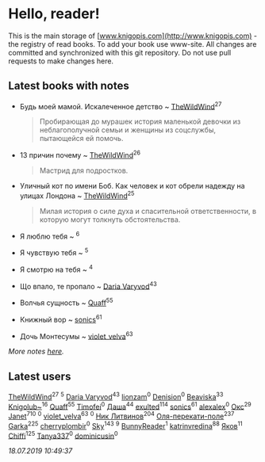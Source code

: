 # Hello, reader!
This is the main storage of [www.knigopis.com](http://www.knigopis.com) - the registry of read books.
To add your book use www-site. All changes are committed and synchronized with this git repository.
Do not use pull requests to make changes here.


## Latest books with notes
* Будь моей мамой. Искалеченное детство ~ [TheWildWind](users/262/262062207519652-facebook)<sup>27</sup>
    > Пробирающая до мурашек история маленькой девочки из неблагополучной семьи и женщины из соцслужбы, пытающейся ей помочь.

* 13 причин почему ~ [TheWildWind](users/262/262062207519652-facebook)<sup>26</sup>
    > Мастрид для подростков.

* Уличный кот по имени Боб. Как человек и кот обрели надежду на улицах Лондона ~ [TheWildWind](users/262/262062207519652-facebook)<sup>25</sup>
    > Милая история о силе духа и спасительной ответственности, в которую могут толкнуть обстоятельства.

* Я люблю тебя ~ [](users/262/262062207519652-facebook)<sup>6</sup>

* Я чувствую тебя ~ [](users/262/262062207519652-facebook)<sup>5</sup>

* Я смотрю на тебя ~ [](users/262/262062207519652-facebook)<sup>4</sup>

* Що впало, те пропало ~ [Daria Varyvod](users/829/829893410524253-facebook)<sup>43</sup>

* Волчья сущность ~ [Quaff](users/122/12267158-vkontakte)<sup>55</sup>

* Книжный вор ~ [sonics](users/588/5880221-vkontakte)<sup>61</sup>

* Дочь Монтесумы ~ [violet_velva](users/116/116961712580551399099-google)<sup>63</sup>


_More notes [here](latest_books_with_notes.md)._


## Latest users
[TheWildWind](users/262/262062207519652-facebook)<sup>27</sup> 
[](users/110/110931306939441771638-google)<sup>5</sup> 
[Daria Varyvod](users/829/829893410524253-facebook)<sup>43</sup> 
[lionzam](users/288/28874284-vkontakte)<sup>0</sup> 
[Denision](users/105/105187106410967287777-google)<sup>0</sup> 
[Beaviska](users/102/10202544960024508-facebook)<sup>33</sup> 
[Knigolub~](users/111/111878597279669641685-google)<sup>16</sup> 
[Quaff](users/122/12267158-vkontakte)<sup>55</sup> 
[Timofei](users/110/110891576791282096366-google)<sup>0</sup> 
[Даша](users/334/334696193054530347-mailru)<sup>44</sup> 
[exulted](users/100/100599204551896265722-google)<sup>114</sup> 
[sonics](users/588/5880221-vkontakte)<sup>61</sup> 
[alexalex](users/358/358903447-vkontakte)<sup>0</sup> 
[Окс](users/102/102536471289425216982-google)<sup>29</sup> 
[Janet](users/108/108113656204404967440-google)<sup>710</sup> 
[](users/156/156698528-vkontakte)<sup>0</sup> 
[violet_velva](users/116/116961712580551399099-google)<sup>63</sup> 
[](users/771/7717146768350199452-mailru)<sup>0</sup> 
[Ник Литвинов](users/241/241974816-vkontakte)<sup>204</sup> 
[Оля-перекати-поле](users/108/10848515355906827860-mailru)<sup>237</sup> 
[Garka](users/115/115753719718250012620-google)<sup>225</sup> 
[cherryplombir](users/202/202904827-vkontakte)<sup>0</sup> 
[Sky](users/118/118049897850017649660-google)<sup>143</sup> 
[](users/174/17479508-vkontakte)<sup>9</sup> 
[BunnyReader](users/117/117953264019715943446-google)<sup>1</sup> 
[katrinvredina](users/233/2336755-vkontakte)<sup>88</sup> 
[Яков](users/117/117277044284589498872-google)<sup>11</sup> 
[Chiffi](users/105/105831994080785626680-google)<sup>125</sup> 
[Tanya337](users/286/2867088343333019-facebook)<sup>0</sup> 
[dominicusin](users/615/6153637904214543420-mailru)<sup>0</sup> 


_18.07.2019 10:49:37_
